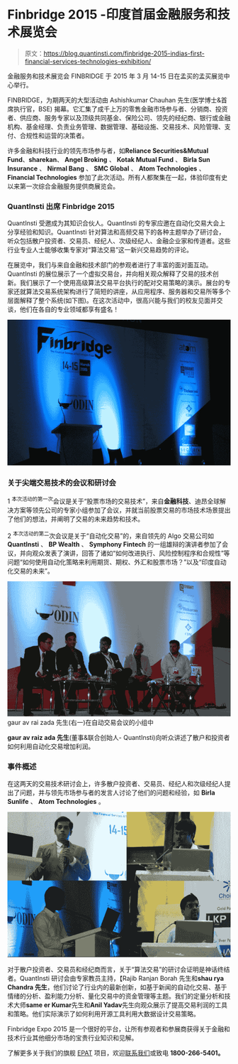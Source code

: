 # Finbridge 2015 -印度首届金融服务和技术展览会

> 原文：<https://blog.quantinsti.com/finbridge-2015-indias-first-financial-services-technologies-exhibition/>

金融服务和技术展览会 FINBRIDGE 于 2015 年 3 月 14-15 日在孟买的孟买展览中心举行。

FINBRIDGE，为期两天的大型活动由 Ashishkumar Chauhan 先生(医学博士&首席执行官，BSE) 揭幕。它汇集了成千上万的零售金融市场参与者、分销商、投资者、供应商、服务专家以及顶级共同基金、保险公司、领先的经纪商、银行或金融机构、基金经理、负责业务管理、数据管理、基础设施、交易技术、风险管理、支付、合规性和运营的决策者。

许多金融和科技行业的领先市场参与者，如**Reliance Securities&Mutual Fund**、**sharekan**、 **Angel Broking** 、 **Kotak Mutual Fund** 、 **Birla Sun Insurance** 、 **Nirmal Bang** 、 **SMC Global** 、 **Atom Technologies** 、 **Financial Technologies** 参加了此次活动。所有人都聚集在一起，体验印度有史以来第一次综合金融服务提供商展览会。

### **QuantInsti 出席** Finbridge **2015**

QuantInsti 受邀成为其知识合伙人。QuantInsti 的专家应邀在自动化交易大会上分享经验和知识。QuantInsti 针对算法和高频交易下的各种主题举办了研讨会，听众包括散户投资者、交易员、经纪人、次级经纪人、金融企业家和传道者。这些行业专业人士能够收集专家对“算法交易”这一新兴交易趋势的评论。

在展览中，我们与来自金融和技术部门的参观者进行了丰富的面对面互动。QuantInsti 的展位展示了一个虚拟交易台，并向相关观众解释了交易的技术创新。我们展示了一个使用高级算法交易平台执行的配对交易策略的演示。展台的专家还就算法交易系统架构进行了简短的讲座，从应用程序、服务器和交易所等多个层面解释了整个系统(如下图)。在这次活动中，很高兴能与我们的校友见面并交谈，他们在各自的专业领域都享有盛名！

![Finbridge 2015 Conference Hall](img/823bcd82057b1ba53f59f169d52d132c.png)

### **关于尖端交易技术的会议和研讨会**

1 <sup>本次活动的第一次</sup>会议是关于“股票市场的交易技术”，来自**金融科技**、迪昂全球解决方案等领先公司的专家小组参加了会议，并就当前股票交易的市场技术场景提出了他们的想法，并阐明了交易的未来趋势和技术。

2 <sup>本次活动的第二</sup>次会议是关于“自动化交易”的，来自领先的 Algo 交易公司如 **QuantInsti** 、 **BP Wealth** 、 **Symphony Fintech** 的一组雄辩的演讲者参加了会议，并向观众发表了演讲，回答了诸如“如何改进执行、风险控制程序和合规性”等问题“如何使用自动化策略来利用期货、期权、外汇和股票市场？”以及“印度自动化交易的未来”。

![Finbridge 2015 Automated Trading Conference](img/24b1da2fc04d83d79bc51ff0f66f7fbb.png)gaur av rai zada 先生(右一)在自动交易会议的小组中

**gaur av raiz ada 先生**(董事&联合创始人- QuantInsti)向听众讲述了散户和投资者如何利用自动化交易增加利润。

### **事件概述**

在这两天的交易技术研讨会上，许多散户投资者、交易员、经纪人和次级经纪人提出了问题，并与领先市场参与者的发言人讨论了他们的问题和经验，如 **Birla Sunlife** 、 **Atom Technologies** 。

![QI Faculty at Finbridge 2015](img/61c9b4b2e3f63dfe73beeebf1f006b98.png)

对于散户投资者、交易员和经纪商而言，关于“算法交易”的研讨会证明是神话终结者。QuantInsti 研讨会由专家教员主持，【Rajib Ranjan Borah 先生和**shau rya Chandra 先生**，他们讨论了行业内的最新创新，如基于新闻的自动化交易、基于情绪的分析、盈利能力分析、量化交易中的资金管理等主题。我们的定量分析和技术大师**same er Kumar**先生和**Anil Yadav**先生向观众展示了提高交易利润的工具和策略。他们实际演示了如何利用开源工具利用大数据设计交易策略。

Finbridge Expo 2015 是一个很好的平台，让所有参观者和参展商获得关于金融和技术行业其他细分市场的宝贵行业知识和见解。

了解更多关于我们的旗舰 [EPAT](https://www.quantinsti.com/courses/epat/) 项目，欢迎[联系我们](https://www.quantinsti.com/contact-us)或致电 **1800-266-5401。**